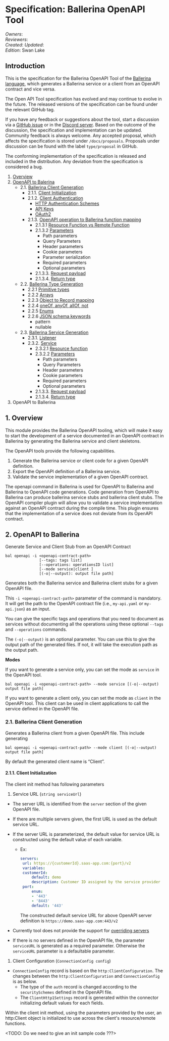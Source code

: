 # Specification: Ballerina OpenAPI Tool

_Owners_:  
_Reviewers_:  
_Created_: 
_Updated_:   
_Edition_: Swan Lake


## Introduction

This is the specification for the Ballerina OpenAPI Tool of the [Ballerina language](https://ballerina.io/), which generates a Ballerina service or a client from an OpenAPI contract and vice versa.

The Open API Tool specification has evolved and may continue to evolve in the future. The released versions of the specification can be found under the relevant GitHub tag. 

If you have any feedback or suggestions about the tool, start a discussion via a [GitHub issue](https://github.com/ballerina-platform/ballerina-standard-library/issues) or in the [Discord server](https://discord.gg/ballerinalang). Based on the outcome of the discussion, the specification and implementation can be updated. Community feedback is always welcome. Any accepted proposal, which affects the specification is stored under `/docs/proposals`. Proposals under discussion can be found with the label `type/proposal` in GitHub.

The conforming implementation of the specification is released and included in the distribution. Any deviation from the specification is considered a bug.

<!-- ## Contents -->

1. [Overview](#1-overview)
2. [OpenAPI to Balerina]()
    * 2.1. [Ballerina Client Generation]()
      * 2.1.1. [Client Initialization]()
      * 2.1.2. [Client Authentication]() 
        * [HTTP Authentication Schemes]()
        * [API Keys]()
        * [OAuth2]()
      * 2.1.3. [OpenAPI operation to Ballerina function mapping]()
        * 2.1.3.1 [Resource Function vs Remote Function]()
        * 2.1.3.2 [Parameters]()
          * Path parameters
          * Query Parameters
          * Header parameters
          * Cookie parameters
          * Parameter serialization 
          * Required parameters
          * Optional parameters
        * 2.1.3.3. [Request payload]() 
        * 2.1.3.4. [Return type]()
    * 2.2. [Ballerina Type Generation]() 
      * 2.2.1 [Primitive types]()
      * 2.2.2 [Arrays]()
      * 2.2.3 [Object to Record mapping]()
      * 2.2.4 [oneOf, anyOf, allOf, not]()
      * 2.2.5 [Enums]()
      * 2.2.6 [JSON schema keywords]()
        * pattern
        * nullable
    * 2.3. [Ballerina Service Generation]()
      * 2.3.1. [Listener]()
      * 2.3.2. [Service]() 
        * 2.3.2.1 [Resource function]()
        * 2.3.2.2 [Parameters]()
          * Path parameters
          * Query Parameters
          * Header parameters
          * Cookie parameters
          * Required parameters
          * Optional parameters
        * 2.1.3.3. [Request payload]() 
        * 2.1.3.4. [Return type]()
3. OpenAPI to Ballerina

## 1. Overview

This module provides the Ballerina OpenAPI tooling, which will make it easy to start the development of a service documented in an OpenAPI contract in Ballerina by generating the Ballerina service and client skeletons.

The OpenAPI tools provide the following capabilities.

1. Generate the Ballerina service or client code for a given OpenAPI definition.
2. Export the OpenAPI definition of a Ballerina service.
3. Validate the service implementation of a given OpenAPI contract.

The openapi command in Ballerina is used for OpenAPI to Ballerina and Ballerina to OpenAPI code generations. Code generation from OpenAPI to Ballerina can produce ballerina service stubs and ballerina client stubs. The OpenAPI compiler plugin will allow you to validate a service implementation against an OpenAPI contract during the compile time. This plugin ensures that the implementation of a service does not deviate from its OpenAPI contract.


## 2. OpenAPI to Ballerina

Generate Service and Client Stub from an OpenAPI Contract

```
bal openapi -i <openapi-contract-path> 
               [--tags: tags list]
               [--operations: operationsID list]
               [--mode service|client ]
               [(-o|--output): output file path]
```

Generates both the Ballerina service and Ballerina client stubs for a given OpenAPI file.

This `-i <openapi-contract-path>` parameter of the command is mandatory. It will get the path to the OpenAPI contract file (i.e., `my-api.yaml` or `my-api.json`) as an input.

You can give the specific tags and operations that you need to document as services without documenting all the operations using these optional `--tags` and `--operations` commands.

The `(-o|--output)` is an optional parameter. You can use this to give the output path of the generated files. If not, it will take the execution path as the output path.


**Modes**

If you want to generate a service only, you can set the mode as `service` in the OpenAPI tool.

```
bal openapi -i <openapi-contract-path> --mode service [(-o|--output) output file path]
```

If you want to generate a client only, you can set the mode as `client` in the OpenAPI tool. This client can be used in client applications to call the service defined in the OpenAPI file.


### 2.1. Ballerina Client Generation

Generates a Ballerina client from a given OpenAPI file. This include generating 

```
bal openapi -i <openapi-contract-path> --mode client [(-o|--output) output file path]
```

By default the generated client name is “Client”. 

#### 2.1.1. Client Initialization

The client init method has following parameters

   1. Service URL (`string serviceUrl`)
   - The server URL is identified from the `server` section of the given OpenAPI file. 
   - If there are multiple servers given, the first URL is used as the default service URL. 
   - If the server URL is parameterized, the default value for service URL is constructed using the default value of each variable. 
     - Ex: 
       ```yaml
       servers:
        url: https://{customerId}.saas-app.com:{port}/v2
        variables:
        customerId:
            default: demo
            description: Customer ID assigned by the service provider
        port:
            enum:
            - '443'
            - '8443'
            default: '443'
       ```
       The constructed default service URL for above OpenAPI server definition is `https://demo.saas-app.com:443/v2`

   - Currently tool does not provide the support for [overriding servers](https://swagger.io/docs/specification/api-host-and-base-path/#:~:text=%C2%A0%C2%A0%C2%A0%C2%A0%C2%A0%C2%A0%C2%A0%C2%A0%C2%A0%20%2D%20southeastasia-,Overriding%20Servers,-The%20global%20servers)
   - If there is no servers defined in the OpenAPI file, the parameter `serviceURL` is generated as a required parameter. Otherwise the `serviceURL` parameter is a defaultable parameter. 
  
   1. Client Configuration (`ConnectionConfig config`)
   - `ConnectionConfig` record is based on the `http:ClientConfiguration`. The changes between the `http:ClientConfiguration` and `ConnectionConfig` is as below. 
     - The type of the `auth` record is changed according to the `securitySchemes` defined in the OpenAPI file. 
     - The `ClientHttp1Settings` record is generated within the connector initializing default values for each fields. 

Within the client init method, using the parameters provided by the user, an http:Client object is initialized to use across the client's resource/remote functions. 

<TODO: Do we need to give an init sample code ???>

